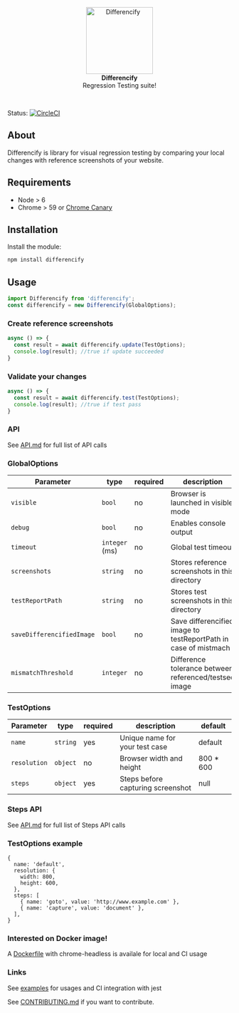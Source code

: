 <p align="center"><img alt="Differencify" src="http://i.imgur.com/D0Eapjx.png" width="150">
<br>
<strong>Differencify</strong>
<br>
Regression Testing suite!
</p>
<br>

Status: [![CircleCI](https://circleci.com/gh/NimaSoroush/differencify/tree/master.svg?style=svg)](https://circleci.com/gh/NimaSoroush/differencify/tree/master)

## About

Differencify is library for visual regression testing by comparing your local changes with reference screenshots of your website.

## Requirements
- Node > 6
- Chrome > 59 or [Chrome Canary](https://www.google.co.uk/chrome/browser/canary.html)

## Installation
Install the module:
```bash
npm install differencify
```
## Usage
```js
import Differencify from 'differencify';
const differencify = new Differencify(GlobalOptions);
```
### Create reference screenshots
```js
async () => {
  const result = await differencify.update(TestOptions);
  console.log(result); //true if update succeeded
}
```
### Validate your changes
```js
async () => {
  const result = await differencify.test(TestOptions);
  console.log(result); //true if test pass
}
```

### API

See [API.md](API.md) for full list of API calls

### GlobalOptions

|Parameter|type|required|description|default|
|---------|----|--------|-----------|-------|
|`visible`|`bool`|no|Browser is launched in visible mode|false|
|`debug`|`bool`|no|Enables console output|false|
|`timeout`|`integer` (ms)|no|Global test timeout|30000|
|`screenshots`|`string`|no|Stores reference screenshots in this directory|./screenshots|
|`testReportPath`|`string`|no|Stores test screenshots in this directory|./differencify_report|
|`saveDifferencifiedImage`|`bool`|no|Save differencified image to testReportPath in case of mistmach|true|
|`mismatchThreshold`|`integer`|no|Difference tolerance between referenced/testsed image|0.01|

### TestOptions

|Parameter|type|required|description|default|
|---------|----|--------|-----------|-------|
|`name`|`string`|yes|Unique name for your test case|default|
|`resolution`|`object`|no|Browser width and height|800 * 600|
|`steps`|`object`|yes|Steps before capturing screenshot|null|

### Steps API

See [API.md](API.md) for full list of Steps API calls

### TestOptions example

```
{
  name: 'default',
  resolution: {
    width: 800,
    height: 600,
  },
  steps: [
    { name: 'goto', value: 'http://www.example.com' },
    { name: 'capture', value: 'document' },
  ],
}
```

### Interested on Docker image!

A [Dockerfile](Dockerfile) with chrome-headless is availale for local and CI usage


### Links

See [examples](examples) for usages and CI integration with jest

See [CONTRIBUTING.md](CONTRIBUTING.md) if you want to contribute.
